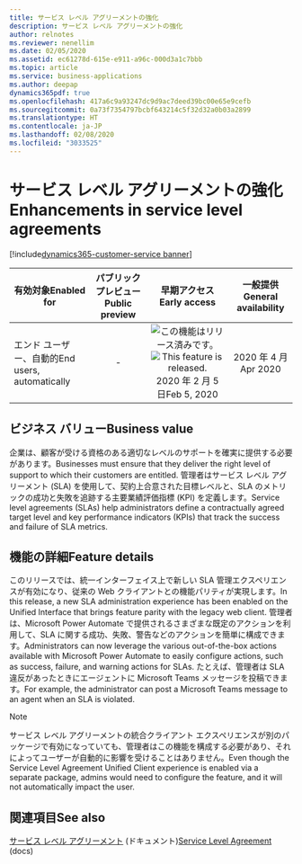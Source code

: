 ```yaml
---
title: サービス レベル アグリーメントの強化
description: サービス レベル アグリーメントの強化
author: relnotes
ms.reviewer: nenellim
ms.date: 02/05/2020
ms.assetid: ec61278d-615e-e911-a96c-000d3a1c7bbb
ms.topic: article
ms.service: business-applications
ms.author: deepap
dynamics365pdf: true
ms.openlocfilehash: 417a6c9a93247dc9d9ac7deed39bc00e65e9cefb
ms.sourcegitcommit: 0a73f7354797bcbf643214c5f32d32a0b03a2899
ms.translationtype: HT
ms.contentlocale: ja-JP
ms.lasthandoff: 02/08/2020
ms.locfileid: "3033525"
---
```

# <a name="enhancements-in-service-level-agreements"></a><span data-ttu-id="770a0-103">サービス レベル アグリーメントの強化</span><span class="sxs-lookup"><span data-stu-id="770a0-103">Enhancements in service level agreements</span></span>
[!include[dynamics365-customer-service banner](../includes/dynamics365-customer-service.md)]

| <span data-ttu-id="770a0-104">有効対象</span><span class="sxs-lookup"><span data-stu-id="770a0-104">Enabled for</span></span>    |  <span data-ttu-id="770a0-105">パブリック プレビュー</span><span class="sxs-lookup"><span data-stu-id="770a0-105">Public preview</span></span> | <span data-ttu-id="770a0-106">早期アクセス</span><span class="sxs-lookup"><span data-stu-id="770a0-106">Early access</span></span> | <span data-ttu-id="770a0-107">一般提供</span><span class="sxs-lookup"><span data-stu-id="770a0-107">General availability</span></span> | 
| ---------- | :----------: |:----------: |:----------: |
|<span data-ttu-id="770a0-108">エンド ユーザー、自動的</span><span class="sxs-lookup"><span data-stu-id="770a0-108">End users, automatically</span></span>|-|<span data-ttu-id="770a0-109">![この機能はリリース済みです。](/dynamics365-release-plan/media/green-checkmark.png "この機能はリリース済みです。")</span><span class="sxs-lookup"><span data-stu-id="770a0-109">![This feature is released.](/dynamics365-release-plan/media/green-checkmark.png "This feature is released.")</span></span> <span data-ttu-id="770a0-110">2020 年 2 月 5 日</span><span class="sxs-lookup"><span data-stu-id="770a0-110">Feb 5, 2020</span></span>| <span data-ttu-id="770a0-111">2020 年 4 月</span><span class="sxs-lookup"><span data-stu-id="770a0-111">Apr 2020</span></span>|


## <a name="business-value"></a><span data-ttu-id="770a0-112">ビジネス バリュー</span><span class="sxs-lookup"><span data-stu-id="770a0-112">Business value</span></span>
<!-- bv start -->
<span data-ttu-id="770a0-113">企業は、顧客が受ける資格のある適切なレベルのサポートを確実に提供する必要があります。</span><span class="sxs-lookup"><span data-stu-id="770a0-113">Businesses must ensure that they deliver the right level of support to which their customers are entitled.</span></span> <span data-ttu-id="770a0-114">管理者はサービス レベル アグリーメント (SLA) を使用して、契約上合意された目標レベルと、SLA のメトリックの成功と失敗を追跡する主要業績評価指標 (KPI) を定義します。</span><span class="sxs-lookup"><span data-stu-id="770a0-114">Service level agreements (SLAs) help administrators define a contractually agreed target level and key performance indicators (KPIs) that track the success and failure of SLA metrics.</span></span>
<!-- bv end -->



## <a name="feature-details"></a><span data-ttu-id="770a0-115">機能の詳細</span><span class="sxs-lookup"><span data-stu-id="770a0-115">Feature details</span></span>
<!--feature detail start -->
<span data-ttu-id="770a0-116">このリリースでは、統一インターフェイス上で新しい SLA 管理エクスペリエンスが有効になり、従来の Web クライアントとの機能パリティが実現します。</span><span class="sxs-lookup"><span data-stu-id="770a0-116">In this release, a new SLA administration experience has been enabled on the Unified Interface that brings feature parity with the legacy web client.</span></span> <span data-ttu-id="770a0-117">管理者は、Microsoft Power Automate で提供されるさまざまな既定のアクションを利用して、SLA に関する成功、失敗、警告などのアクションを簡単に構成できます。</span><span class="sxs-lookup"><span data-stu-id="770a0-117">Administrators can now leverage the various out-of-the-box actions available with Microsoft Power Automate to easily configure actions, such as success, failure, and warning actions for SLAs.</span></span> <span data-ttu-id="770a0-118">たとえば、管理者は SLA 違反があったときにエージェントに Microsoft Teams メッセージを投稿できます。</span><span class="sxs-lookup"><span data-stu-id="770a0-118">For example, the administrator can post a Microsoft Teams message to an agent when an SLA is violated.</span></span>
<!--feature detail end -->


> [!NOTE]
> <span data-ttu-id="770a0-119">サービス レベル アグリーメントの統合クライアント エクスペリエンスが別のパッケージで有効になっていても、管理者はこの機能を構成する必要があり、それによってユーザーが自動的に影響を受けることはありません。</span><span class="sxs-lookup"><span data-stu-id="770a0-119">Even though the Service Level Agreement Unified Client experience is enabled via a separate package, admins would need to configure the feature, and it will not automatically impact the user.</span></span>







## <a name="see-also"></a><span data-ttu-id="770a0-120">関連項目</span><span class="sxs-lookup"><span data-stu-id="770a0-120">See also</span></span>

<span data-ttu-id="770a0-121">[サービス レベル アグリーメント](https://docs.microsoft.com/dynamics365/customer-service/define-service-level-agreements#configure-slas-in-customer-service-hub) (ドキュメント)</span><span class="sxs-lookup"><span data-stu-id="770a0-121">[Service Level Agreement](https://docs.microsoft.com/dynamics365/customer-service/define-service-level-agreements#configure-slas-in-customer-service-hub) (docs)</span></span>
